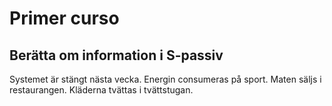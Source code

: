 
# Primer curso

## Berätta om information i S-passiv

Systemet är stängt nästa vecka.
Energin consumeras på sport.
Maten säljs i restaurangen.
Kläderna tvättas i tvättstugan.
